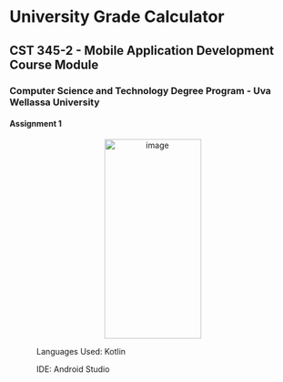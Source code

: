 # University Grade Calculator
## CST 345-2 - Mobile Application Development Course Module
### Computer Science and Technology Degree Program - Uva Wellassa University
#### Assignment 1

<div align="center">
  <img width="170" height="350" alt="image" src="https://github.com/SA-Tester/Grade-Calculator/assets/59891156/87e5d668-026e-4880-a1d0-9b5c12fbc6b8">
</div>

<ul>
  <ol>Languages Used: Kotlin</ol>
  <ol>IDE: Android Studio</ol>
</ul>
